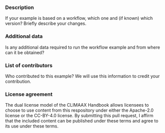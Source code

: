 ### Description

If your example is based on a workflow, which one and (if known) which version? Briefly describe your changes.


### Additional data

Is any additional data required to run the workflow example and from where can it be obtained?


### List of contributors

Who contributed to this example? We will use this information to credit your contribution.


### License agreement

The dual license model of the CLIMAAX Handbook allows licensees to choose to use content from this respository under either the Apache-2.0 license or the CC-BY-4.0 license. By submitting this pull request, I affirm that the included content can be published under these terms and agree to its use under these terms.
